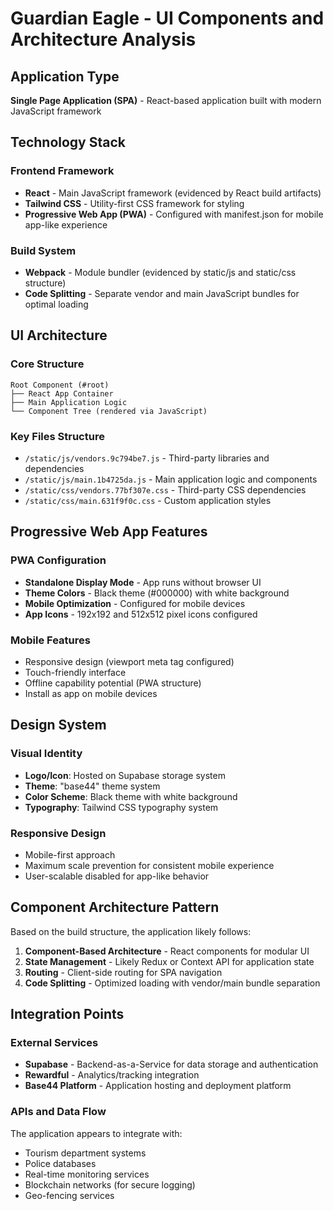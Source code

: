 # Guardian Eagle - UI Components and Architecture Analysis

## Application Type
**Single Page Application (SPA)** - React-based application built with modern JavaScript framework

## Technology Stack

### Frontend Framework
- **React** - Main JavaScript framework (evidenced by React build artifacts)
- **Tailwind CSS** - Utility-first CSS framework for styling
- **Progressive Web App (PWA)** - Configured with manifest.json for mobile app-like experience

### Build System
- **Webpack** - Module bundler (evidenced by static/js and static/css structure)
- **Code Splitting** - Separate vendor and main JavaScript bundles for optimal loading

## UI Architecture

### Core Structure
```
Root Component (#root)
├── React App Container
├── Main Application Logic
└── Component Tree (rendered via JavaScript)
```

### Key Files Structure
- `/static/js/vendors.9c794be7.js` - Third-party libraries and dependencies
- `/static/js/main.1b4725da.js` - Main application logic and components
- `/static/css/vendors.77bf307e.css` - Third-party CSS dependencies
- `/static/css/main.631f9f0c.css` - Custom application styles

## Progressive Web App Features

### PWA Configuration
- **Standalone Display Mode** - App runs without browser UI
- **Theme Colors** - Black theme (#000000) with white background
- **Mobile Optimization** - Configured for mobile devices
- **App Icons** - 192x192 and 512x512 pixel icons configured

### Mobile Features
- Responsive design (viewport meta tag configured)
- Touch-friendly interface
- Offline capability potential (PWA structure)
- Install as app on mobile devices

## Design System

### Visual Identity
- **Logo/Icon**: Hosted on Supabase storage system
- **Theme**: "base44" theme system
- **Color Scheme**: Black theme with white background
- **Typography**: Tailwind CSS typography system

### Responsive Design
- Mobile-first approach
- Maximum scale prevention for consistent mobile experience
- User-scalable disabled for app-like behavior

## Component Architecture Pattern

Based on the build structure, the application likely follows:

1. **Component-Based Architecture** - React components for modular UI
2. **State Management** - Likely Redux or Context API for application state
3. **Routing** - Client-side routing for SPA navigation
4. **Code Splitting** - Optimized loading with vendor/main bundle separation

## Integration Points

### External Services
- **Supabase** - Backend-as-a-Service for data storage and authentication
- **Rewardful** - Analytics/tracking integration
- **Base44 Platform** - Application hosting and deployment platform

### APIs and Data Flow
The application appears to integrate with:
- Tourism department systems
- Police databases
- Real-time monitoring services
- Blockchain networks (for secure logging)
- Geo-fencing services
